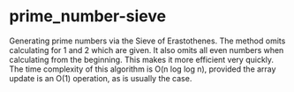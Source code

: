 # prime_number-sieve
Generating prime numbers via the Sieve of Erastothenes.
The method omits calculating for 1 and 2 which are given. 
It also omits all even numbers when calculating from the beginning.
This makes it more efficient very quickly.
The time complexity of this algorithm is O(n log log n), provided the array update is an O(1) operation, as is usually the case.
